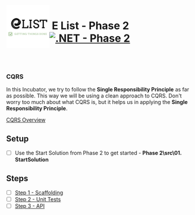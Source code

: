 <img align="left" width="116" height="116" src="./Assets/logo.png" />

# &nbsp;**E List - Phase 2** [![.NET - Phase 2](https://github.com/entelect-incubator/.NET/actions/workflows/dotnet-phase2-finalsolution.yml/badge.svg?branch=master)](https://github.com/entelect-incubator/.NET/actions/workflows/dotnet-phase2-finalsolution.yml)

<br/><br/>

### **CQRS**

In this Incubator, we try to follow the **Single Responsibility Principle** as far as possible. This way we will be using a clean approach to CQRS. Don't worry too much about what CQRS is, but it helps us in applying the **Single Responsibility Principle**.

[CQRS Overview](https://docs.microsoft.com/en-us/azure/architecture/patterns/cqrs)

## **Setup**

-   [ ] Use the Start Solution from Phase 2 to get started - **Phase 2\src\01. StartSolution**

## **Steps**

-   [ ] [Step 1 - Scaffolding](https://github.com/entelect-incubator/.NET/tree/master/Phase%202/Step%201)
-   [ ] [Step 2 - Unit Tests](https://github.com/entelect-incubator/.NET/tree/master/Phase%202/Step%202)
-   [ ] [Step 3 - API](https://github.com/entelect-incubator/.NET/tree/master/Phase%202/Step%203)

